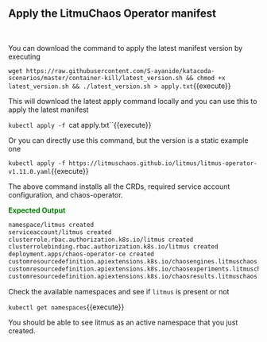 <br>

## Apply the LitmuChaos Operator manifest

<br>

You can download the command to apply the latest manifest version by executing

`wget https://raw.githubusercontent.com/S-ayanide/katacoda-scenarios/master/container-kill/latest_version.sh && chmod +x latest_version.sh && ./latest_version.sh > apply.txt`{{execute}}

This will download the latest apply command locally and you can use this to apply the latest manifest

`kubectl apply -f `cat apply.txt``{{execute}}

Or you can directly use this command, but the version is a static example one

`kubectl apply -f https://litmuschaos.github.io/litmus/litmus-operator-v1.11.0.yaml`{{execute}}

The above command installs all the CRDs, required service account configuration, and chaos-operator.

<span style="color:green">**Expected Output**</span>

```bash
namespace/litmus created
serviceaccount/litmus created
clusterrole.rbac.authorization.k8s.io/litmus created
clusterrolebinding.rbac.authorization.k8s.io/litmus created
deployment.apps/chaos-operator-ce created
customresourcedefinition.apiextensions.k8s.io/chaosengines.litmuschaos.io created
customresourcedefinition.apiextensions.k8s.io/chaosexperiments.litmuschaos.io created
customresourcedefinition.apiextensions.k8s.io/chaosresults.litmuschaos.io created
```

Check the available namespaces and see if `litmus` is present or not

`kubectl get namespaces`{{execute}}

You should be able to see litmus as an active namespace that you just created.

<br />